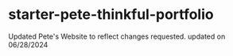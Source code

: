 # starter-pete-thinkful-portfolio
Updated Pete's Website to reflect changes requested.
updated on 06/28/2024
